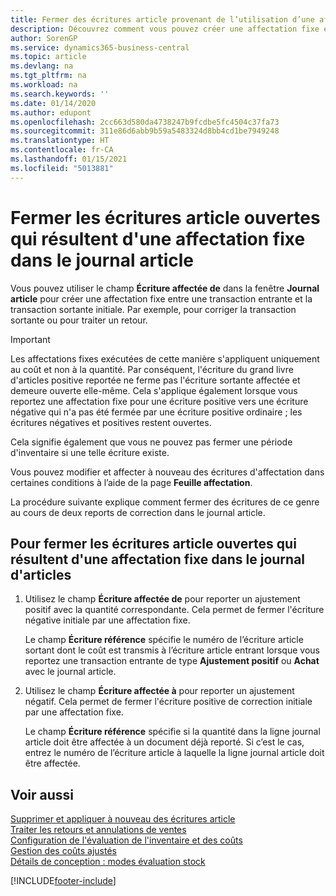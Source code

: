 ```yaml
---
title: Fermer des écritures article provenant de l’utilisation d’une affectation fixe
description: Découvrez comment vous pouvez créer une affectation fixe entre une transaction entrante et la transaction sortante initiale dans le journal article.
author: SorenGP
ms.service: dynamics365-business-central
ms.topic: article
ms.devlang: na
ms.tgt_pltfrm: na
ms.workload: na
ms.search.keywords: ''
ms.date: 01/14/2020
ms.author: edupont
ms.openlocfilehash: 2cc663d580da4738247b9fcdbe5fc4504c37fa73
ms.sourcegitcommit: 311e86d6abb9b59a5483324d8bb4cd1be7949248
ms.translationtype: HT
ms.contentlocale: fr-CA
ms.lasthandoff: 01/15/2021
ms.locfileid: "5013881"
---
```

# <a name="close-open-item-ledger-entries-resulting-from-fixed-application-in-the-item-journal"></a>Fermer les écritures article ouvertes qui résultent d'une affectation fixe dans le journal article

Vous pouvez utiliser le champ **Écriture affectée de** dans la fenêtre **Journal article** pour créer une affectation fixe entre une transaction entrante et la transaction sortante initiale. Par exemple, pour corriger la transaction sortante ou pour traiter un retour.  

> [!IMPORTANT]  
> Les affectations fixes exécutées de cette manière s'appliquent uniquement au coût et non à la quantité. Par conséquent, l'écriture du grand livre d'articles positive reportée ne ferme pas l'écriture sortante affectée et demeure ouverte elle-même. Cela s'applique également lorsque vous reportez une affectation fixe pour une écriture positive vers une écriture négative qui n'a pas été fermée par une écriture positive ordinaire ; les écritures négatives et positives restent ouvertes.  
>
> Cela signifie également que vous ne pouvez pas fermer une période d'inventaire si une telle écriture existe.  

Vous pouvez modifier et affecter à nouveau des écritures d'affectation dans certaines conditions à l’aide de la page **Feuille affectation**.  

La procédure suivante explique comment fermer des écritures de ce genre au cours de deux reports de correction dans le journal article.  

## <a name="to-close-open-item-ledger-entries-that-result-from-a-fixed-application-in-the-item-journal"></a>Pour fermer les écritures article ouvertes qui résultent d'une affectation fixe dans le journal d'articles  

1. Utilisez le champ **Écriture affectée de** pour reporter un ajustement positif avec la quantité correspondante. Cela permet de fermer l'écriture négative initiale par une affectation fixe.  

    Le champ **Écriture référence** spécifie le numéro de l’écriture article sortant dont le coût est transmis à l’écriture article entrant lorsque vous reportez une transaction entrante de type **Ajustement positif** ou **Achat** avec le journal article.  
2. Utilisez le champ **Écriture affectée à** pour reporter un ajustement négatif. Cela permet de fermer l'écriture positive de correction initiale par une affectation fixe.  

    Le champ **Écriture référence** spécifie si la quantité dans la ligne journal article doit être affectée à un document déjà reporté. Si c’est le cas, entrez le numéro de l’écriture article à laquelle la ligne journal article doit être affectée.

## <a name="see-also"></a>Voir aussi

[Supprimer et appliquer à nouveau des écritures article](finance-how-to-remove-and-reapply-item-entries.md)  
[Traiter les retours et annulations de ventes](sales-how-process-sales-returns-cancellations.md)  
[Configuration de l'évaluation de l'inventaire et des coûts](finance-set-up-inventory-valuation-and-costing.md)  
[Gestion des coûts ajustés](finance-manage-inventory-costs.md)  
[Détails de conception : modes évaluation stock](design-details-costing-methods.md)


[!INCLUDE[footer-include](includes/footer-banner.md)]